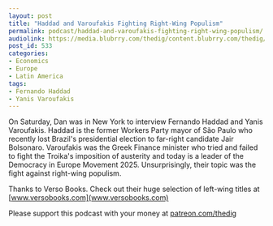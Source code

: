 ```yaml
---
layout: post
title: "Haddad and Varoufakis Fighting Right-Wing Populism"
permalink: podcast/haddad-and-varoufakis-fighting-right-wing-populism/
audiolink: https://media.blubrry.com/thedig/content.blubrry.com/thedig/The_Dig_-_EP_167_-_HaddadVaroufakis.mp3
post_id: 533
categories: 
- Economics
- Europe
- Latin America
tags: 
- Fernando Haddad
- Yanis Varoufakis
---
```


On Saturday, Dan was in New York to interview Fernando Haddad and Yanis Varoufakis. Haddad is the former Workers Party mayor of São Paulo who recently lost Brazil's presidential election to far-right candidate Jair Bolsonaro. Varoufakis was the Greek Finance minister who tried and failed to fight the Troika's imposition of austerity and today is a leader of the Democracy in Europe Movement 2025. Unsurprisingly, their topic was the fight against right-wing populism.

Thanks to Verso Books. Check out their huge selection of left-wing titles at [www.versobooks.com](www.versobooks.com)

Please support this podcast with your money at [patreon.com/thedig](http://www.patreon.com/TheDig) 